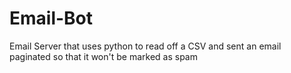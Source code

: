 # Email-Bot
Email Server that uses python to read off a CSV and sent an email paginated so that it won't be marked as spam
